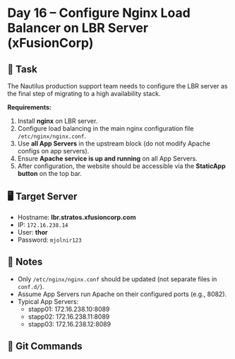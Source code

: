 # Day 16 – Configure Nginx Load Balancer on LBR Server (xFusionCorp)

## 🔧 Task

The Nautilus production support team needs to configure the LBR server as the final step of migrating to a high availability stack.

**Requirements:**

1. Install **nginx** on LBR server.
2. Configure load balancing in the main nginx configuration file `/etc/nginx/nginx.conf`.
3. Use **all App Servers** in the upstream block (do not modify Apache configs on app servers).
4. Ensure **Apache service is up and running** on all App Servers.
5. After configuration, the website should be accessible via the **StaticApp button** on the top bar.

## 🖥️ Target Server

- Hostname: **lbr.stratos.xfusioncorp.com**
- IP: `172.16.238.14`
- User: **thor**
- Password: `mjolnir123`

## 📌 Notes

- Only `/etc/nginx/nginx.conf` should be updated (not separate files in `conf.d/`).
- Assume App Servers run Apache on their configured ports (e.g., 8082).
- Typical App Servers:
  - stapp01: 172.16.238.10:8089
  - stapp02: 172.16.238.11:8089
  - stapp03: 172.16.238.12:8089

## 🚀 Git Commands

```bash

```
